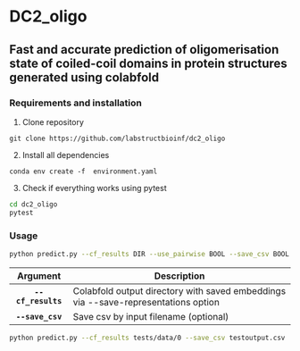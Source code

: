 # DC2_oligo
## **Fast and accurate prediction of oligomerisation state of coiled-coil domains in protein structures generated using colabfold**


### **Requirements and installation** ###

1. Clone repository
```
git clone https://github.com/labstructbioinf/dc2_oligo
```

2. Install all dependencies

```
conda env create -f  environment.yaml
```

3. Check if everything works using pytest

```bash
cd dc2_oligo
pytest
```

### **Usage** ###

```bash
python predict.py --cf_results DIR --use_pairwise BOOL --save_csv BOOL

 ```
 | Argument        | Description |
|:-------------:|-------------|
| **`--cf_results`** | Colabfold output directory with saved embeddings via --save-representations option |
| **`--save_csv`** | Save csv by input filename (optional)|

```bash
python predict.py --cf_results tests/data/0 --save_csv testoutput.csv
```


